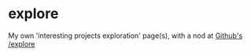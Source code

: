 # explore
My own 'interesting projects exploration' page(s), with a nod at [Github's /explore](https://github.com/explore)
